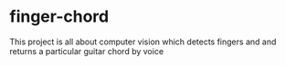 # finger-chord
This project is all about computer vision which detects fingers and and returns a particular guitar chord by voice
